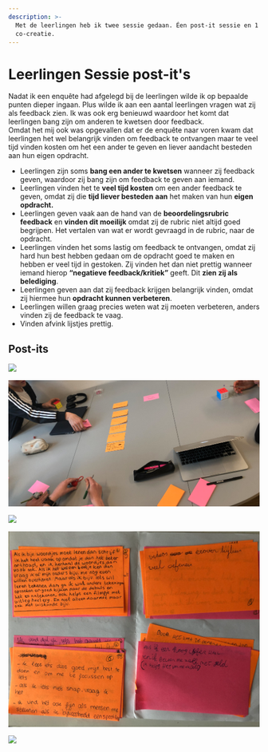 ```yaml
---
description: >-
  Met de leerlingen heb ik twee sessie gedaan. Éen post-it sessie en 1
  co-creatie.
---
```


# Leerlingen Sessie post-it's

Nadat ik een enquête had afgelegd bij de leerlingen wilde ik op bepaalde punten dieper ingaan. Plus wilde ik aan een aantal leerlingen vragen wat zij als feedback zien. Ik was ook erg benieuwd waardoor het komt dat leerlingen bang zijn om anderen te kwetsen door feedback.   
Omdat het mij ook was opgevallen dat er  de enquête naar voren kwam dat leerlingen het wel belangrijk vinden om feedback te ontvangen maar te veel tijd vinden kosten om het een ander te geven en liever aandacht besteden aan hun eigen opdracht.  

* Leerlingen zijn soms **bang een ander te kwetsen** wanneer zij feedback geven, waardoor zij bang zijn om feedback te geven aan iemand. 
* Leerlingen vinden het te **veel tijd kosten** om een ander feedback te geven, omdat zij die **tijd liever besteden** **aan** het maken van hun **eigen opdracht.**
* Leerlingen geven vaak aan de hand van de **beoordelingsrubric** **feedback** en **vinden dit moeilijk** omdat zij de rubric niet altijd goed begrijpen. Het vertalen van wat er wordt gevraagd in de rubric, naar de opdracht. 
* Leerlingen vinden het soms lastig om feedback te ontvangen, omdat zij hard hun best hebben gedaan om de opdracht goed te maken en hebben er veel tijd in gestoken. Zij vinden het dan niet prettig  wanneer iemand hierop **“negatieve feedback/kritiek”** geeft. Dit **zien zij als belediging**. 
* Leerlingen geven aan dat zij feedback krijgen belangrijk vinden, omdat zij hiermee hun **opdracht kunnen verbeteren**.
* Leerlingen willen graag precies weten wat zij moeten verbeteren, anders vinden zij de feedback te vaag. 
* Vinden afvink lijstjes prettig.



## Post-its

![](../.gitbook/assets/sessie-kopie.jpeg)

![](../.gitbook/assets/schermafdruk-2019-06-07-14.17.28.png)

![](../.gitbook/assets/sessie.jpg)

![](../.gitbook/assets/schermafdruk-2019-06-07-15.06.49.png)

![](../.gitbook/assets/sessie-kopie%20%281%29.jpeg)

